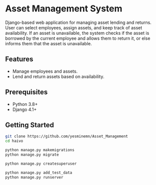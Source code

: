 # Asset Management System

Django-based web application for managing asset lending and returns. 
User can select employees, assign assets, and keep track of asset availability. 
If an asset is unavailable, the system checks if the asset is borrowed by the current employee and allows them to return it, or else informs them that the asset is unavailable.

## Features

- Manage employees and assets.
- Lend and return assets based on availability.

## Prerequisites

- Python 3.8+
- Django 4.1+

## Getting Started

```bash
git clone https://github.com/yesminemn/Asset_Management
cd haivo

python manage.py makemigrations
python manage.py migrate

python manage.py createsuperuser

python manage.py add_test_data
python manage.py runserver
```

